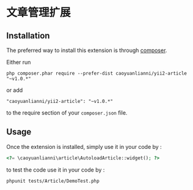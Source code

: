 文章管理扩展
=======

Installation
------------

The preferred way to install this extension is through [composer](http://getcomposer.org/download/).

Either run

```
php composer.phar require --prefer-dist caoyuanlianni/yii2-article "~v1.0.*"
```

or add

```
"caoyuanlianni/yii2-article": "~v1.0.*"
```

to the require section of your `composer.json` file.


Usage
-----

Once the extension is installed, simply use it in your code by  :

```php
<?= \caoyuanlianni\article\AutoloadArticle::widget(); ?>

```

to test the code use it in your code by :

```
phpunit tests/Article/DemoTest.php
```